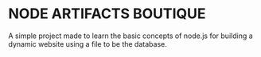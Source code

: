 # NODE ARTIFACTS BOUTIQUE

A simple project made to learn the basic concepts of node.js for building a dynamic website using a file to be the database.
